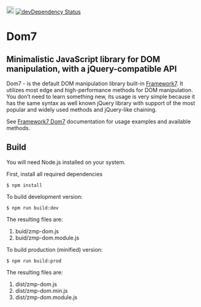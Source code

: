 <a href="https://www.patreon.com/vladimirkharlampidi"><img src="https://framework7.io/i/support-badge.png" height="20"></a>
[![devDependency Status](https://david-dm.org/nolimits4web/zmp-dom/dev-status.svg)](https://david-dm.org/nolimits4web/zmp-dom#info=devDependencies)

# Dom7

## Minimalistic JavaScript library for DOM manipulation, with a jQuery-compatible API

Dom7 - is the default DOM manipulation library built-in [Framework7](https://framework7.io). It utilizes most edge and high-performance methods for DOM manipulation. You don’t need to learn something new, its usage is very simple because it has the same syntax as well known jQuery library with support of the most popular and widely used methods and jQuery-like chaining.

See [Framework7 Dom7](https://framework7.io/docs/zmp-dom.html) documentation for usage examples and available methods.

## Build

You will need Node.js installed on your system.

First, install all required dependencies

```
$ npm install
```

To build development version:

```
$ npm run build:dev
```

The resulting files are:

1. buid/zmp-dom.js
2. buid/zmp-dom.module.js

To build production (minified) version:

```
$ npm run build:prod
```

The resulting files are:

1. dist/zmp-dom.js
2. dist/zmp-dom.min.js
3. dist/zmp-dom.module.js
